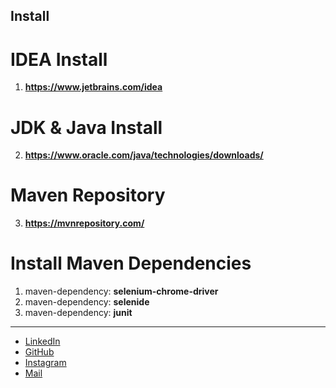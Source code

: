 ## Install 

# IDEA Install
1. **https://www.jetbrains.com/idea**

# JDK & Java Install
2. **https://www.oracle.com/java/technologies/downloads/**

# Maven Repository
3. **https://mvnrepository.com/**

# Install Maven Dependencies
1. maven-dependency: **selenium-chrome-driver**
2. maven-dependency: **selenide**
3. maven-dependency: **junit**
---

- [LinkedIn](https://www.linkedin.com/in/canseker)
- [GitHub](https://github.com/can-seker)
- [Instagram](https://www.instagram.com/can.sekerr)
- [Mail](can.seker.official@gmail.com)